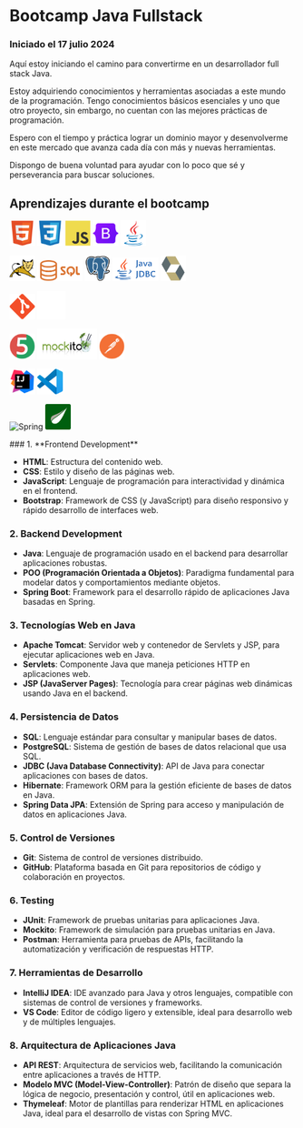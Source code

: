 # Bootcamp Java Fullstack

### Iniciado el 17 julio 2024

Aquí estoy iniciando el camino para convertirme en un desarrollador full stack Java.

Estoy adquiriendo conocimientos y herramientas asociadas a este mundo de la
programación. Tengo conocimientos básicos esenciales y uno que otro proyecto, sin embargo, no
cuentan con las mejores prácticas de programación.

Espero con el tiempo y práctica lograr un dominio mayor y desenvolverme en este mercado
que avanza cada día con más y nuevas herramientas.

Dispongo de buena voluntad para ayudar con lo poco que sé y perseverancia para buscar soluciones.

## Aprendizajes durante el bootcamp

<p>
  <img src="./assets/icons/HTML5.png" alt="HTML" width="45"/>
  <img src="./assets/icons/CSS3.png" alt="CSS" width="45"/> 
  <img src="./assets/icons/JavaScript.png" alt="JavaScript" width="45"/> 
  <img src="./assets/icons/Bootstrap.png" alt="Bootstrap" width="45"/> 
  <img src="./assets/icons/Java.png" alt="Java" width="45"/> 

</p>
<p>
  <img src="./assets/icons/Apache%20Tomcat.png" alt="TomCat" width="45"/> 
  <img src="./assets/icons/Sql_data_base_with_logo.png" alt="SQL" width="80"/> 
  <img src="./assets/icons/PostgresSQL.png" alt="PostgreSQL" width="45"/> 
  <img src="./assets/icons/jdbc.png" alt="JDBC" width="80"/> 
  <img src="./assets/icons/Hibernate.png" alt="Hibernate" width="45"/> 
</p>
<p>
  <img src="./assets/icons/Git.png" alt="Git" width="45"/>
  <img src="./assets/icons/github%20(1).png" alt="GitHub" width="50"/> 
<p>
  <img src="./assets/icons/JUnit.png" alt="JUnit5" width="45"/> 
  <img src="./assets/icons/mockito.png" alt="Mockito" width="105"/> 
  <img src="./assets/icons/Postman.png" alt="Postman" width="45"/>
</p>
<p>
  <img src="./assets/icons/IntelliJ%20IDEA.png" alt="Intellij IDEA" width="45"/> 
  <img src="./assets/icons/Visual%20Studio%20Code%20(VS%20Code).png" alt="Vs Code" width="45"/>
</p>
<p>
  <img src="./assets/icons/Spring.pnggit " alt="Spring" width="45"/> 
  <img src="./assets/icons/thymeleaf.png" alt="Thymeleaf" width="45"/> 
</p>
### 1. **Frontend Development**

- **HTML**: Estructura del contenido web.
- **CSS**: Estilo y diseño de las páginas web.
- **JavaScript**: Lenguaje de programación para interactividad y dinámica en el frontend.
- **Bootstrap**: Framework de CSS (y JavaScript) para diseño responsivo y rápido desarrollo de interfaces web.

### 2. **Backend Development**

  - **Java**: Lenguaje de programación usado en el backend para desarrollar aplicaciones robustas.
  - **POO (Programación Orientada a Objetos)**: Paradigma fundamental para modelar datos y comportamientos mediante objetos.
  - **Spring Boot**: Framework para el desarrollo rápido de aplicaciones Java basadas en Spring.

### 3. **Tecnologías Web en Java**

  - **Apache Tomcat**: Servidor web y contenedor de Servlets y JSP, para ejecutar aplicaciones web en Java.
  - **Servlets**: Componente Java que maneja peticiones HTTP en aplicaciones web.
  - **JSP (JavaServer Pages)**: Tecnología para crear páginas web dinámicas usando Java en el backend.

### 4. **Persistencia de Datos**

  - **SQL**: Lenguaje estándar para consultar y manipular bases de datos.
  - **PostgreSQL**: Sistema de gestión de bases de datos relacional que usa SQL.
  - **JDBC (Java Database Connectivity)**: API de Java para conectar aplicaciones con bases de datos.
  - **Hibernate**: Framework ORM para la gestión eficiente de bases de datos en Java.
  - **Spring Data JPA**: Extensión de Spring para acceso y manipulación de datos en aplicaciones Java.

### 5. **Control de Versiones**

  - **Git**: Sistema de control de versiones distribuido.
  - **GitHub**: Plataforma basada en Git para repositorios de código y colaboración en proyectos.

### 6. **Testing**

  - **JUnit**: Framework de pruebas unitarias para aplicaciones Java.
  - **Mockito**: Framework de simulación para pruebas unitarias en Java.
  - **Postman**: Herramienta para pruebas de APIs, facilitando la automatización y verificación de respuestas HTTP.

### 7. **Herramientas de Desarrollo**

  - **IntelliJ IDEA**: IDE avanzado para Java y otros lenguajes, compatible con sistemas de control de versiones y frameworks.
  - **VS Code**: Editor de código ligero y extensible, ideal para desarrollo web y de múltiples lenguajes.

### 8. **Arquitectura de Aplicaciones Java**

  - **API REST**: Arquitectura de servicios web, facilitando la comunicación entre aplicaciones a través de HTTP.
  - **Modelo MVC (Model-View-Controller)**: Patrón de diseño que separa la lógica de negocio, presentación y control, útil en aplicaciones web.
  - **Thymeleaf**: Motor de plantillas para renderizar HTML en aplicaciones Java, ideal para el desarrollo de vistas con Spring MVC.
